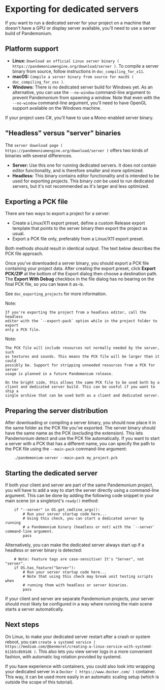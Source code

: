 

Exporting for dedicated servers
===============================

If you want to run a dedicated server for your project on a machine that doesn't
have a GPU or display server available, you'll need to use a server build of Pandemonium.

Platform support
----------------

- **Linux:** `Download an official Linux server binary ( https://pandemoniumengine.org/download/server )`.
  To compile a server binary from source, follow instructions in
  `doc_compiling_for_x11`.
- **macOS:** `Compile a server binary from source for macOS ( doc_compiling_for_osx )`.
- **Windows:** There is no dedicated server build for Windows yet. As an alternative,
  you can use the `--no-window` command-line argument to prevent Pandemonium from
  spawning a window. Note that even with the `--no-window` command-line argument,
  you'll need to have OpenGL support available on the Windows machine.

If your project uses C#, you'll have to use a Mono-enabled server binary.

"Headless" versus "server" binaries
-----------------------------------

The `server download page ( https://pandemoniumengine.org/download/server )`
offers two kinds of binaries with several differences.

- **Server:** Use this one for running dedicated servers. It does not contain
  editor functionality, and is therefore smaller and more
  optimized.
- **Headless:** This binary contains editor functionality and is intended to be
  used for exporting projects. This binary *can* be used to run dedicated
  servers, but it's not recommended as it's larger and less optimized.

Exporting a PCK file
--------------------

There are two ways to export a project for a server:

- Create a Linux/X11 export preset, define a custom Release export template
  that points to the server binary then export the project as usual.
- Export a PCK file only, preferably from a Linux/X11 export preset.

Both methods should result in identical output. The text below describes the PCK
file approach.

Once you've downloaded a server binary, you should export a PCK file containing
your project data. After creating the export preset, click **Export PCK/ZIP** at
the bottom of the Export dialog then choose a destination path.
The **Export With Debug** checkbox in the file dialog has no bearing on the
final PCK file, so you can leave it as-is.

See `doc_exporting_projects` for more information.

Note:


    If you're exporting the project from a headless editor, call the headless
    editor with the `--export-pack` option while in the project folder to export
    only a PCK file.

Note:


    The PCK file will include resources not normally needed by the server, such
    as textures and sounds. This means the PCK file will be larger than it could
    possibly be. Support for stripping unneeded resources from a PCK for server
    usage is planned in a future Pandemonium release.

    On the bright side, this allows the same PCK file to be used both by a
    client and dedicated server build. This can be useful if you want to ship a
    single archive that can be used both as a client and dedicated server.

Preparing the server distribution
---------------------------------

After downloading or compiling a server binary, you should now place it in the
same folder as the PCK file you've exported. The server binary should have the
same name as the PCK (excluding the extension). This lets Pandemonium detect and use
the PCK file automatically. If you want to start a server with a PCK that has a
different name, you can specify the path to the PCK file using the
`--main-pack` command-line argument:

```
    ./pandemonium-server --main-pack my_project.pck
```

Starting the dedicated server
-----------------------------

If both your client and server are part of the same Pandemonium project, you will have
to add a way to start the server directly using a command-line argument. This
can be done by adding the following code snippet in your main scene (or a
singleton)'s `ready()` method:

```
    if "--server" in OS.get_cmdline_args():
        # Run your server startup code here...
        # Using this check, you can start a dedicated server by running
        # a Pandemonium binary (headless or not) with the `--server` command-line argument.
        pass
```

Alternatively, you can make the dedicated server always start up if a headless
or server binary is detected:

```
    # Note: Feature tags are case-sensitive! It's "Server", not "server".
    if OS.has_feature("Server"):
        # Run your server startup code here...
        # Note that using this check may break unit testing scripts when
        # running them with headless or server binaries.
        pass
```

If your client and server are separate Pandemonium projects, your server should most
likely be configured in a way where running the main scene starts a server
automatically.

Next steps
----------

On Linux, to make your dedicated server restart after a crash or system reboot,
you can
`create a systemd service ( https://medium.com/@benmorel/creating-a-linux-service-with-systemd-611b5c8b91d6 )`.
This also lets you view server logs in a more convenient fashion, with automatic
log rotation provided by systemd.

If you have experience with containers, you could also look into wrapping your
dedicated server in a `Docker ( https://www.docker.com/ )` container. This way,
it can be used more easily in an automatic scaling setup (which is outside the
scope of this tutorial).
